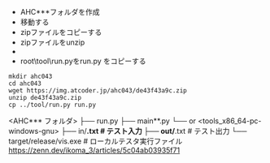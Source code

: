

- AHC***フォルダを作成
- 移動する
- zipファイルをコピーする
- zipファイルをunzip
-
- root\tool\run.pyをrun.py をコピーする
```
mkdir ahc043
cd ahc043
wget https://img.atcoder.jp/ahc043/de43f43a9c.zip
unzip de43f43a9c.zip
cp ../tool/run.py run.py
```


<AHC*** フォルダ>
  ├── run.py
  ├── main**.py
  └── <tools> or <tools_x86_64-pc-windows-gnu>
         ├── in/****.txt          # テスト入力
         ├── out/****.txt         # テスト出力
         └── target/release/vis.exe   # ローカルテスタ実行ファイル
https://zenn.dev/ikoma_3/articles/5c04ab03935f71